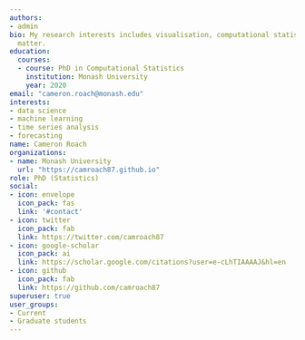 ```yaml
---
authors:
- admin
bio: My research interests includes visualisation, computational statistics, time series analysis, forecasting.
  matter.
education:
  courses:
  - course: PhD in Computational Statistics
    institution: Monash University
    year: 2020
email: "cameron.roach@monash.edu"
interests:
- data science
- machine learning
- time series analysis
- forecasting
name: Cameron Roach
organizations:
- name: Monash University
  url: "https://camroach87.github.io"
role: PhD (Statistics)
social:
- icon: envelope
  icon_pack: fas
  link: '#contact'
- icon: twitter
  icon_pack: fab
  link: https://twitter.com/camroach87
- icon: google-scholar
  icon_pack: ai
  link: https://scholar.google.com/citations?user=e-cLhTIAAAAJ&hl=en
- icon: github
  icon_pack: fab
  link: https://github.com/camroach87
superuser: true
user_groups:
- Current
- Graduate students
---
```

